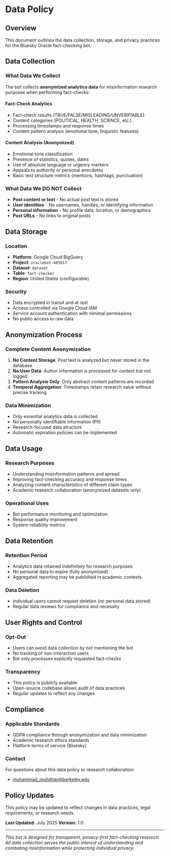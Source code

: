 # Data Policy

## Overview
This document outlines the data collection, storage, and privacy practices for the Bluesky Oracle fact-checking bot.

## Data Collection

### What Data We Collect
The bot collects **anonymized analytics data** for misinformation research purposes when performing fact-checks:

#### Fact-Check Analytics
- Fact-check results (TRUE/FALSE/MISLEADING/UNVERIFIABLE)
- Content categories (POLITICAL, HEALTH, SCIENCE, etc.)
- Processing timestamps and response times
- Content pattern analysis (emotional tone, linguistic features)

#### Content Analysis (Anonymized)
- Emotional tone classification
- Presence of statistics, quotes, dates
- Use of absolute language or urgency markers
- Appeals to authority or personal anecdotes
- Basic text structure metrics (mentions, hashtags, punctuation)

### What Data We DO NOT Collect
- **Post content or text** - No actual post text is stored
- **User identities** - No usernames, handles, or identifying information
- **Personal information** - No profile data, location, or demographics
- **Post URLs** - No links to original posts

## Data Storage

### Location
- **Platform**: Google Cloud BigQuery
- **Project**: `oraclebot-465917`
- **Dataset**: `dataset`
- **Table**: `fact-checker`
- **Region**: United States (configurable)

### Security
- Data encrypted in transit and at rest
- Access controlled via Google Cloud IAM
- Service account authentication with minimal permissions
- No public access to raw data

## Anonymization Process

### Complete Content Anonymization
1. **No Content Storage**: Post text is analyzed but never stored in the database
2. **No User Data**: Author information is processed for context but not logged
3. **Pattern Analysis Only**: Only abstract content patterns are recorded
4. **Temporal Aggregation**: Timestamps retain research value without precise tracking

### Data Minimization
- Only essential analytics data is collected
- No personally identifiable information (PII)
- Research-focused data structure
- Automatic expiration policies can be implemented

## Data Usage

### Research Purposes
- Understanding misinformation patterns and spread
- Improving fact-checking accuracy and response times
- Analyzing content characteristics of different claim types
- Academic research collaboration (anonymized datasets only)

### Operational Uses
- Bot performance monitoring and optimization
- Response quality improvement
- System reliability metrics

## Data Retention

### Retention Period
- Analytics data retained indefinitely for research purposes
- No personal data to expire (fully anonymized)
- Aggregated reporting may be published in academic contexts

### Data Deletion
- Individual users cannot request deletion (no personal data stored)
- Regular data reviews for compliance and necessity

## User Rights and Control

### Opt-Out
- Users can avoid data collection by not mentioning the bot
- No tracking of non-interaction users
- Bot only processes explicitly requested fact-checks

### Transparency
- This policy is publicly available
- Open-source codebase allows audit of data practices
- Regular updates to reflect any changes

## Compliance

### Applicable Standards
- GDPR compliance through anonymization and data minimization
- Academic research ethics standards
- Platform terms of service (Bluesky)

### Contact
For questions about this data policy or research collaboration:
- muhammad_muhdhar@berkeley.edu

## Policy Updates

This policy may be updated to reflect changes in data practices, legal requirements, or research needs.

**Last Updated**: July 2025
**Version**: 1.0

---

*This bot is designed for transparent, privacy-first fact-checking research. All data collection serves the public interest of understanding and combating misinformation while protecting individual privacy.*